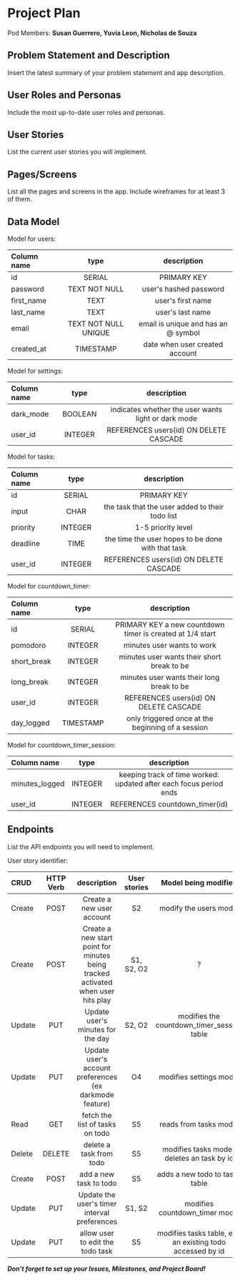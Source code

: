 # Project Plan

Pod Members: **Susan Guerrero, Yuvia Leon, Nicholas de Souza**

## Problem Statement and Description

Insert the latest summary of your problem statement and app description.

## User Roles and Personas

Include the most up-to-date user roles and personas.

## User Stories

List the current user stories you will implement.

## Pages/Screens

List all the pages and screens in the app. Include wireframes for at least 3 of them.

## Data Model

Model for users: 

| **Column name** | **type** | **description** |
| :----         | :---:      | :---:         |
| id        | SERIAL | PRIMARY KEY |
| password |  TEXT NOT NULL | user's hashed password |
| first_name | TEXT | user's first name |
| last_name |  TEXT | user's last name |
| email | TEXT NOT NULL UNIQUE | email is unique and has an @ symbol |
| created_at |  TIMESTAMP | date when user created account | 

Model for settings: 

| **Column name** | **type** | **description** |
| :----         | :---:      | :---:         |
| dark_mode | BOOLEAN | indicates whether the user wants light or dark mode | 
| user_id | INTEGER | REFERENCES users(id) ON DELETE CASCADE |

Model for tasks:

| **Column name** | **type** | **description** |
| :----         | :---:      | :---:         |
| id        | SERIAL | PRIMARY KEY |
| input | CHAR | the task that the user added to their todo list |
| priority | INTEGER | 1-5 priority level |
| deadline | TIME | the time the user hopes to be done with that task |
| user_id | INTEGER | REFERENCES users(id) ON DELETE CASCADE |

Model for countdown_timer: 

| **Column name** | **type** | **description** |
| :----         | :---:      | :---:         |
| id        | SERIAL | PRIMARY KEY a new countdown timer is created at 1/4 start|
| pomodoro | INTEGER | minutes user wants to work |
| short_break| INTEGER | minutes user wants their short break to be | 
| long_break | INTEGER | minutes user wants their long break to be | 
| user_id | INTEGER | REFERENCES users(id) ON DELETE CASCADE |
| day_logged | TIMESTAMP | only triggered once at the beginning of a session |

Model for countdown_timer_session: 

| **Column name** | **type** | **description** |
| :----         | :---:      | :---:         |
| minutes_logged | INTEGER | keeping track of time worked: updated after each focus period ends|
| user_id | INTEGER | REFERENCES countdown_timer(id) |




## Endpoints

List the API endpoints you will need to implement.

User story identifier: 

| **CRUD** | **HTTP Verb** | **description** | **User stories** | **Model being modified** | 
| :----         | :---:      | :---:         | :---: | :--------------: |
| Create | POST | Create a new user account | S2 | modify the users model | 
| Create | POST | Create a new start point for minutes being tracked activated when user hits play | S1, S2, O2 | ? | 
| Update | PUT | Update user's minutes for the day | S2, O2 | modifies the countdown_timer_session table | 
| Update | PUT | Update user's account preferences (ex darkmode feature) | O4 | modifies settings model | 
| Read | GET | fetch the list of tasks on todo | S5 | reads from tasks model | 
| Delete | DELETE | delete a task from todo | S5 | modifies tasks model, deletes an task by id | 
| Create | POST | add a new task to todo | S5 | adds a new todo to tasks table | 
| Update | PUT | Update the user's timer interval preferences | S1, S2 | modifies countdown_timer model | 
| Update | PUT | allow user to edit the todo task | S5 | modifies tasks table, edit an existing todo accessed by id | 


***Don't forget to set up your Issues, Milestones, and Project Board!***
